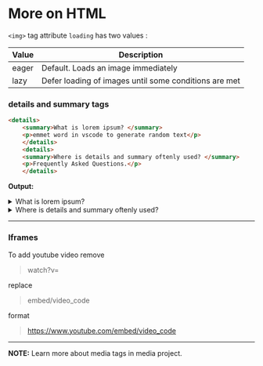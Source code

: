 # More on HTML

`<img>` tag attribute `loading` has two values : 

| Value	| Description |
|---|---|
|eager	|Default. Loads an image immediately|
|lazy	|Defer loading of images until some conditions are met|

### details and summary tags
```html
<details>
    <summary>What is lorem ipsum? </summary>
    <p>emmet word in vscode to generate random text</p>
    </details>
    <details>
    <summary>Where is details and summary oftenly used? </summary>
    <p>Frequently Asked Questions.</p>
    </details>
```
__Output:__
<details>
<summary>What is lorem ipsum? </summary>
    <p>emmet word in vscode to generate random text</p>
    </details>
    <details>
    <summary>Where is details and summary oftenly used? </summary>
    <p>Frequently Asked Questions.</p>
    </details>

---

### Iframes
To add youtube video remove 
> watch?v=

replace
> embed/video_code

format
> https://www.youtube.com/embed/video_code

---

__NOTE:__
  Learn more about media tags in media project.
